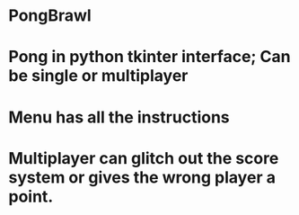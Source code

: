 # PongBrawl
# Pong in python tkinter interface; Can be single or multiplayer
# Menu has all the instructions
# Multiplayer can glitch out the score system or gives the wrong player a point. 
